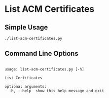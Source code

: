 List ACM Certificates
=========

## Simple Usage

```
./list-acm-certificates.py
```

## Command Line Options

```

usage: list-acm-certificates.py [-h]

List Certificates

optional arguments:
  -h, --help  show this help message and exit

```
